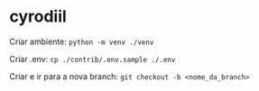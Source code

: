 # cyrodiil

Criar ambiente:
`python -m venv ./venv`

Criar .env:
`cp ./contrib/.env.sample ./.env`

Criar e ir para a nova branch:
`git checkout -b <nome_da_branch>`